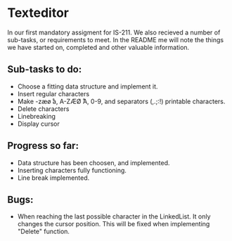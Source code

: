# Texteditor
In our first mandatory assigment for IS-211. We also recieved a number of sub-tasks, or requirements to meet. In the README me will note the things we have started on,
completed and other valuable information.

## Sub-tasks to do:
- Choose a fitting data structure and implement it.
- Insert regular characters
- Make -zæø ̊a, A-ZÆØ ̊A, 0-9, and separators (,.;:!) printable characters.
- Delete characters
- Linebreaking
- Display cursor

## Progress so far:
- Data structure has been choosen, and implemented.
- Inserting characters fully functioning.
- Line break implemented.

## Bugs:
- When reaching the last possible character in the LinkedList. It only changes the cursor position. This will be fixed when implementing "Delete" function.
